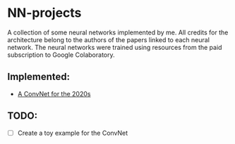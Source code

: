 # NN-projects

A collection of some neural networks implemented by me. All credits for the architecture belong to the authors of the papers linked to each neural network. The neural networks were trained using resources from the paid subscription to Google Colaboratory.

## Implemented:
- [A ConvNet for the 2020s](https://github.com/Bustion11/NN-projects/tree/main/ConvNet)

## TODO:
- [ ] Create a toy example for the ConvNet
